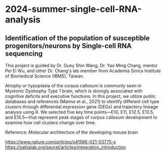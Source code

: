 # 2024-summer-single-cell-RNA-analysis
## Identification of the population of susceptible progenitors/neurons by Single-cell RNA sequencing
This project is guided by Dr. Guey Shin Wang, Dr. Yao Ming Chang, mentor Pei Ei Wu, and other Dr. Chang's lab member from Academia Sinica Institute of Biomedical Science (IBMS), Taiwan.

Atrophy or hypoplasia of the corpus callosum is commonly seen in Myotonic Dystrophy Type 1 brain, which is strongly associated with cognitive deficits and executive functions. In this project, we utilize public databases and references (Manno et al., 2021) to identify different cell type clusters through differential expression gene (DEGs) and trajectory lineage analysis using R. We selected five key time points—E10, E11, E12.5, E13.5, and E15.5—that represent peak stages of corpus callosum development to examine how cell clusters change over time.

Reference: Molecular architecture of the developing mouse brain

https://www.nature.com/articles/s41586-021-03775-x
https://satijalab.org/seurat/articles/integration_introduction

